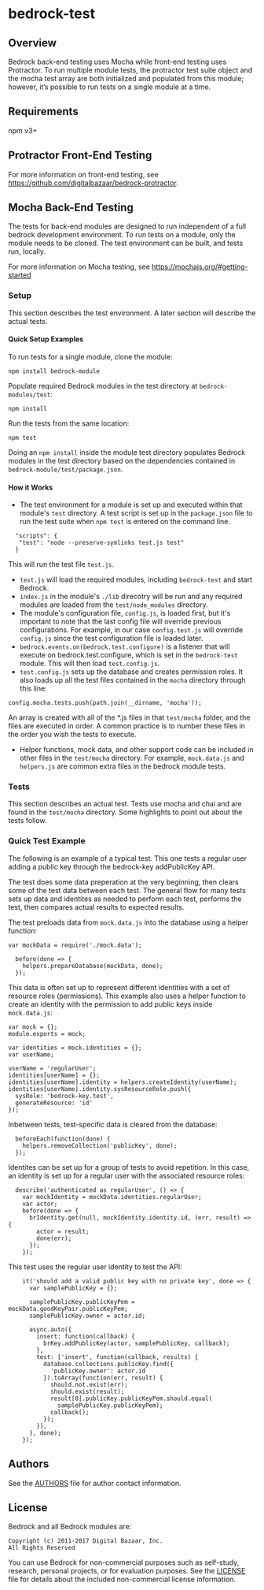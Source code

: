 # bedrock-test

## Overview

Bedrock back-end testing uses Mocha while front-end testing uses Protractor.  To run multiple module tests, the protractor test suite object and the mocha test array are both initialized and populated from this module; however, it’s possible to run tests on a single module at a time.

## Requirements
npm v3+

## Protractor Front-End Testing
For more information on front-end testing, see https://github.com/digitalbazaar/bedrock-protractor.

## Mocha Back-End Testing
The tests for back-end modules are designed to run independent of a full bedrock development environment.  To run tests on a module, only the module needs to be cloned.  The test environment can be built, and tests run, locally.

For more information on Mocha testing, see https://mochajs.org/#getting-started

### Setup
This section describes the test environment.  A later section will describe the actual tests.

#### Quick Setup Examples
To run tests for a  single module, clone the module:
```
npm install bedrock-module
```
Populate required Bedrock modules in the test directory at `bedrock-modules/test`:
```
npm install
```
Run the tests from the same location:
```
npm test
```
Doing an `npm install` inside the module test directory populates Bedrock modules in the test directory based on the dependencies contained in `bedrock-module/test/package.json`.

#### How it Works
- The test environment for a module is set up and executed within that module's `test` directory.  A test script is set up in the `package.json` file to run the test suite when `npm test` is entered on the command line.

 ```
   "scripts": {
    "test": "node --preserve-symlinks test.js test"
   }
 ```
 This will run the test file `test.js`.
- `test.js` will load the required modules, including `bedrock-test` and start Bedrock. 
- `index.js` in the module's `./lib` direcotry will be run and any required modules are loaded from the `test/node_modules` directory.
 - The module's configuration file, `config.js`, is loaded first, but it's important to note that the last config file will override previous configurations.  For example, in our case `config.test.js` will override `config.js` since the test configuration file is loaded later.
 - `bedrock.events.on(bedrock.test.configure)` is a listener that will execute on bedrock.test.configure, which is set in the `bedrock-test` module.  This will then load `test.config.js`.
- `test.config.js` sets up the database and creates permission roles.  It also loads up all the test files contained in the `mocha` directory through this line:

 ```
 config.mocha.tests.push(path.join(__dirname, 'mocha'));
 ```
 An array is created with all of the \*.js files in that `test/mocha` folder, and the files are executed in order. A common practice is to number these files in the order you wish the tests to execute.
- Helper functions, mock data, and other support code can be included in other files in the `test/mocha` directory.  For example, `mock.data.js` and `helpers.js` are common extra files in the bedrock module tests.

### Tests
This section describes an actual test.  Tests use mocha and chai and are found in the `test/mocha` directory.  Some highlights to point out about the tests follow.

### Quick Test Example
The following is an example of a typical test.  This one tests a regular user adding a public key through the bedrock-key addPublicKey API.  

The test does some data preperation at the very beginning, then clears some of the test data between each test.  The general flow for many tests sets up data and identites as needed to perform each test, performs the test, then compares actual results to expected results.

The test preloads data from `mock.data.js` into the database using a helper function:
```
var mockData = require('./mock.data');
```
```
  before(done => {
    helpers.prepareDatabase(mockData, done);
  });
```
This data is often set up to represent different identities with a set of resource roles (permissions).  This example also uses a helper function to create an identity with the permission to add public keys inside `mock.data.js`:
```
var mock = {};
module.exports = mock;

var identities = mock.identities = {};
var userName;

userName = 'regularUser';
identities[userName] = {};
identities[userName].identity = helpers.createIdentity(userName);
identities[userName].identity.sysResourceRole.push({
  sysRole: 'bedrock-key.test',
  generateResource: 'id'
});

```
Inbetween tests, test-specific data is cleared from the database:
```
  beforeEach(function(done) {
    helpers.removeCollection('publicKey', done);
  });
```
Identites can be set up for a group of tests to avoid repetition.  In this case, an identity is set up for a regular user with the associated resource roles:
```
  describe('authenticated as regularUser', () => {
    var mockIdentity = mockData.identities.regularUser;
    var actor;
    before(done => {
      brIdentity.get(null, mockIdentity.identity.id, (err, result) => {
        actor = result;
        done(err);
      });
    });
```
This test uses the regular user identity to test the API:
```
    it('should add a valid public key with no private key', done => {
      var samplePublicKey = {};

      samplePublicKey.publicKeyPem = mockData.goodKeyPair.publicKeyPem;
      samplePublicKey.owner = actor.id;

      async.auto({
        insert: function(callback) {
          brKey.addPublicKey(actor, samplePublicKey, callback);
        },
        test: ['insert', function(callback, results) {
          database.collections.publicKey.find({
            'publicKey.owner': actor.id
          }).toArray(function(err, result) {
            should.not.exist(err);
            should.exist(result);
            result[0].publicKey.publicKeyPem.should.equal(
              samplePublicKey.publicKeyPem);
            callback();
          });
        }],
      }, done);
    });
```

## Authors

See the [AUTHORS][] file for author contact information.

## License

Bedrock and all Bedrock modules are:

    Copyright (c) 2011-2017 Digital Bazaar, Inc.
    All Rights Reserved

You can use Bedrock for non-commercial purposes such as self-study, research,
personal projects, or for evaluation purposes. See the [LICENSE][] file for
details about the included non-commercial license information.

[AUTHORS]: AUTHORS.md
[LICENSE]: LICENSE.md

